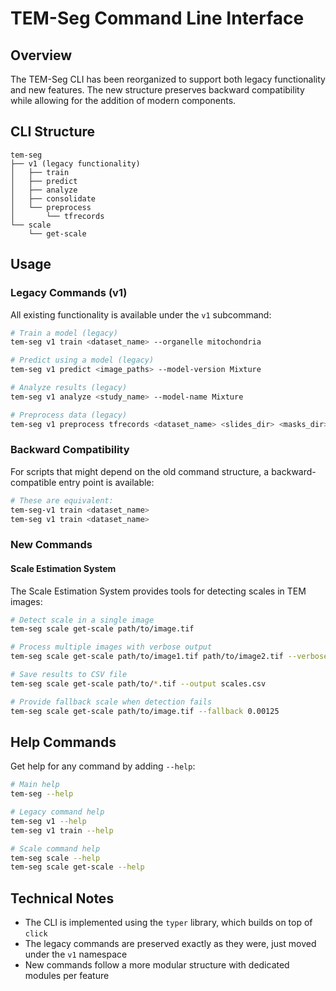 # TEM-Seg Command Line Interface

## Overview

The TEM-Seg CLI has been reorganized to support both legacy functionality and new features. The new structure preserves backward compatibility while allowing for the addition of modern components.

## CLI Structure

```
tem-seg
├── v1 (legacy functionality)
│   ├── train
│   ├── predict
│   ├── analyze
│   ├── consolidate
│   └── preprocess
│       └── tfrecords
└── scale
    └── get-scale
```

## Usage

### Legacy Commands (v1)

All existing functionality is available under the `v1` subcommand:

```bash
# Train a model (legacy)
tem-seg v1 train <dataset_name> --organelle mitochondria

# Predict using a model (legacy)
tem-seg v1 predict <image_paths> --model-version Mixture

# Analyze results (legacy)
tem-seg v1 analyze <study_name> --model-name Mixture

# Preprocess data (legacy)
tem-seg v1 preprocess tfrecords <dataset_name> <slides_dir> <masks_dir> --organelle mitochondria
```

### Backward Compatibility

For scripts that might depend on the old command structure, a backward-compatible entry point is available:

```bash
# These are equivalent:
tem-seg-v1 train <dataset_name>
tem-seg v1 train <dataset_name>
```

### New Commands

#### Scale Estimation System

The Scale Estimation System provides tools for detecting scales in TEM images:

```bash
# Detect scale in a single image
tem-seg scale get-scale path/to/image.tif

# Process multiple images with verbose output
tem-seg scale get-scale path/to/image1.tif path/to/image2.tif --verbose

# Save results to CSV file
tem-seg scale get-scale path/to/*.tif --output scales.csv

# Provide fallback scale when detection fails
tem-seg scale get-scale path/to/image.tif --fallback 0.00125
```

## Help Commands

Get help for any command by adding `--help`:

```bash
# Main help
tem-seg --help

# Legacy command help
tem-seg v1 --help
tem-seg v1 train --help

# Scale command help
tem-seg scale --help
tem-seg scale get-scale --help
```

## Technical Notes

- The CLI is implemented using the `typer` library, which builds on top of `click`
- The legacy commands are preserved exactly as they were, just moved under the `v1` namespace
- New commands follow a more modular structure with dedicated modules per feature
